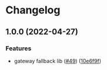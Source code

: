# Changelog

## 1.0.0 (2022-04-27)


### Features

* gateway fallback lib ([#49](https://github.com/nftstorage/nftstorage.link/issues/49)) ([10e6f9f](https://github.com/nftstorage/nftstorage.link/commit/10e6f9f70601cc3c89b7daab925969c921c33745))
